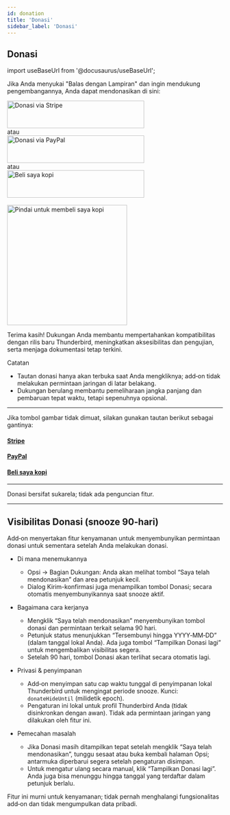 ```yaml
---
id: donation
title: 'Donasi'
sidebar_label: 'Donasi'
---
```


## Donasi

import useBaseUrl from '@docusaurus/useBaseUrl';

Jika Anda menyukai "Balas dengan Lampiran" dan ingin mendukung pengembangannya, Anda dapat mendonasikan di sini:

<div className="donate-buttons" style={{ display: 'flex', flexDirection: 'column', alignItems: 'center', gap: '12px', margin: '12px 0' }}>
  <a href="https://buy.stripe.com/9B66oB3FDdbx2f2awK33W00" target="_blank" rel="noopener noreferrer"
     style={{ display: 'inline-block', width: '320px', maxWidth: '90vw', height: '64px' }}>
    <img src={useBaseUrl('/img/stripe-donate-button.svg')} alt="Donasi via Stripe" width="320" height="64"
         style={{ width: '100%', height: '100%', objectFit: 'contain', display: 'block' }} />
  </a>
  <div style={{ opacity: 0.7, fontSize: '0.9rem' }}>atau</div>
  <a href="https://www.paypal.com/donate/?hosted_button_id=L2NQXHB7FQ5FJ" target="_blank" rel="noopener noreferrer"
     style={{ display: 'inline-block', width: '320px', maxWidth: '90vw', height: '64px' }}>
    <img src={useBaseUrl('/img/paypal-donate-button.svg')} alt="Donasi via PayPal" width="320" height="64"
         style={{ width: '100%', height: '100%', objectFit: 'contain', display: 'block' }} />
  </a>
  <div style={{ opacity: 0.7, fontSize: '0.9rem' }}>atau</div>
  <a href="https://buymeacoffee.com/bitranox" target="_blank" rel="noopener noreferrer"
     style={{ display: 'inline-block', width: '320px', maxWidth: '90vw', height: '64px' }}>
    <img src={useBaseUrl('/img/buymeacoffee-donate-button.svg')} alt="Beli saya kopi" width="320" height="64"
         style={{ width: '100%', height: '100%', objectFit: 'contain', display: 'block' }} />
  </a>
</div>
<br />

<div className="donate-buttons" style={{ display: 'flex', flexDirection: 'column', alignItems: 'center', gap: '12px', margin: '12px 0 28px' }}>
  <a href="https://buymeacoffee.com/bitranox" target="_blank" rel="noopener noreferrer"
     style={{ display: 'inline-block', width: '320px', maxWidth: '90vw' }}>
    <img src={useBaseUrl('/img/buy_me_a_coffee_qrcode.png')} alt="Pindai untuk membeli saya kopi"
         width="280" style={{ width: '280px', maxWidth: '100%', height: 'auto', display: 'block', margin: '0 auto' }} />
  </a>
</div>

Terima kasih! Dukungan Anda membantu mempertahankan kompatibilitas dengan rilis baru Thunderbird, meningkatkan aksesibilitas dan pengujian, serta menjaga dokumentasi tetap terkini.

Catatan

- Tautan donasi hanya akan terbuka saat Anda mengkliknya; add‑on tidak melakukan permintaan jaringan di latar belakang.
- Dukungan berulang membantu pemeliharaan jangka panjang dan pembaruan tepat waktu, tetapi sepenuhnya opsional.

---

Jika tombol gambar tidak dimuat, silakan gunakan tautan berikut sebagai gantinya:

#### [Stripe](https://buy.stripe.com/9B66oB3FDdbx2f2awK33W00)

#### [PayPal](https://www.paypal.com/donate/?hosted_button_id=L2NQXHB7FQ5FJ)

#### [Beli saya kopi](https://buymeacoffee.com/bitranox)

---

Donasi bersifat sukarela; tidak ada penguncian fitur.

---

## Visibilitas Donasi (snooze 90‑hari)

Add‑on menyertakan fitur kenyamanan untuk menyembunyikan permintaan donasi untuk sementara setelah Anda melakukan donasi.

- Di mana menemukannya
  - Opsi → Bagian Dukungan: Anda akan melihat tombol “Saya telah mendonasikan” dan area petunjuk kecil.
  - Dialog Kirim-konfirmasi juga menampilkan tombol Donasi; secara otomatis menyembunyikannya saat snooze aktif.

- Bagaimana cara kerjanya
  - Mengklik “Saya telah mendonasikan” menyembunyikan tombol donasi dan permintaan terkait selama 90 hari.
  - Petunjuk status menunjukkan “Tersembunyi hingga YYYY‑MM‑DD” (dalam tanggal lokal Anda). Ada juga tombol “Tampilkan Donasi lagi” untuk mengembalikan visibilitas segera.
  - Setelah 90 hari, tombol Donasi akan terlihat secara otomatis lagi.

- Privasi & penyimpanan
  - Add‑on menyimpan satu cap waktu tunggal di penyimpanan lokal Thunderbird untuk mengingat periode snooze. Kunci: `donateHideUntil` (milidetik epoch).
  - Pengaturan ini lokal untuk profil Thunderbird Anda (tidak disinkronkan dengan awan). Tidak ada permintaan jaringan yang dilakukan oleh fitur ini.

- Pemecahan masalah
  - Jika Donasi masih ditampilkan tepat setelah mengklik “Saya telah mendonasikan”, tunggu sesaat atau buka kembali halaman Opsi; antarmuka diperbarui segera setelah pengaturan disimpan.
  - Untuk mengatur ulang secara manual, klik “Tampilkan Donasi lagi”. Anda juga bisa menunggu hingga tanggal yang terdaftar dalam petunjuk berlalu.

Fitur ini murni untuk kenyamanan; tidak pernah menghalangi fungsionalitas add‑on dan tidak mengumpulkan data pribadi.

